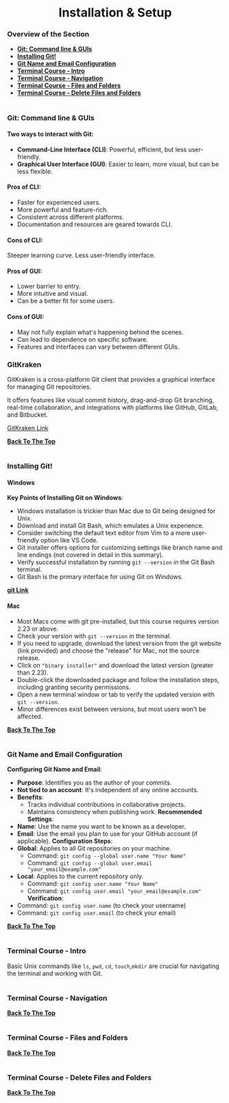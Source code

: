 <h1 align="center">Installation & Setup</h1>

### Overview of the Section
* **[Git: Command line & GUIs](#cmd)**
* **[Installing Git!](#install-git)**
* **[Git Name and Email Configuration](#name-email)**
* **[Terminal Course - Intro](#cmd-intro)**
* **[Terminal Course - Navigation](#cmd-navigation)**
* **[Terminal Course - Files and Folders](#cmd-files)**
* **[Terminal Course - Delete Files and Folders](#cmd-delete)**

#
### <a name="cmd">Git: Command line & GUIs</a>

#### Two ways to interact with Git:
- **Command-Line Interface (CLI)**: Powerful, efficient, but less user-friendly.
- **Graphical User Interface (GUI)**: Easier to learn, more visual, but can be less flexible.

#### Pros of CLI:
- Faster for experienced users.
- More powerful and feature-rich.
- Consistent across different platforms.
- Documentation and resources are geared towards CLI.

#### Cons of CLI:
Steeper learning curve.
Less user-friendly interface.

#### Pros of GUI:
- Lower barrier to entry.
- More intuitive and visual.
- Can be a better fit for some users.

#### Cons of GUI:
- May not fully explain what's happening behind the scenes.
- Can lead to dependence on specific software.
- Features and interfaces can vary between different GUIs.

### GitKraken
GitKraken is a cross-platform Git client that provides a graphical interface for managing Git repositories. 

It offers features like visual commit history, drag-and-drop Git branching, real-time collaboration, and integrations with platforms like GitHub, GitLab, and Bitbucket.

[GitKraken Link](https://www.gitkraken.com/)

**[Back To The Top](#Overview-of-the-Section)**
#
### <a name="install-git">Installing Git!</a>

#### Windows

**Key Points of Installing Git on Windows**:
- Windows installation is trickier than Mac due to Git being designed for Unix.
- Download and install Git Bash, which emulates a Unix experience.
- Consider switching the default text editor from Vim to a more user-friendly option like VS Code.
- Git installer offers options for customizing settings like branch name and line endings (not covered in detail in this summary).
- Verify successful installation by running ``git --version`` in the Git Bash terminal.
- Git Bash is the primary interface for using Git on Windows.

**[git Link](https://git-scm.com/)**

#### Mac
- Most Macs come with git pre-installed, but this course requires version 2.23 or above.
- Check your version with ``git --version`` in the terminal.
- If you need to upgrade, download the latest version from the git website (link provided) and choose the "release" for Mac, not the source release.
- Click on ``"binary installer"`` and download the latest version (greater than 2.23).
- Double-click the downloaded package and follow the installation steps, including granting security permissions.
- Open a new terminal window or tab to verify the updated version with ``git --version``.
- Minor differences exist between versions, but most users won't be affected.

**[Back To The Top](#Overview-of-the-Section)**
#
### <a name="name-email">Git Name and Email Configuration</a>

**Configuring Git Name and Email**:
- **Purpose**: Identifies you as the author of your commits.
- **Not tied to an account**: It's independent of any online accounts.
- **Benefits**:
    - Tracks individual contributions in collaborative projects.
    - Maintains consistency when publishing work.
**Recommended Settings**:
- **Name**: Use the name you want to be known as a developer.
- **Email**: Use the email you plan to use for your GitHub account (if applicable).
**Configuration Steps**:
- **Global**: Applies to all Git repositories on your machine.
    - Command: ``git config --global user.name "Your Name"``
    - Command: ``git config --global user.email "your_email@example.com"``
- **Local**: Applies to the current repository only.
    - Command: ``git config user.name "Your Name"``
    - Command: ``git config user.email "your_email@example.com"``
**Verification**:
- Command: ``git config user.name`` (to check your username)
- Command: ``git config user.email`` (to check your email)


**[Back To The Top](#Overview-of-the-Section)**
#
### <a name="cmd-intro">Terminal Course - Intro</a>

Basic Unix commands like ``ls``, ``pwd``, ``cd``, ``touch``,``mkdir`` are crucial for navigating the terminal and working with Git.
#
### <a name="cmd-navigation">Terminal Course - Navigation</a>



**[Back To The Top](#Overview-of-the-Section)**
#
### <a name="cmd-files">Terminal Course - Files and Folders</a>


**[Back To The Top](#Overview-of-the-Section)**
#
### <a name="cmd-delete">Terminal Course - Delete Files and Folders</a>


**[Back To The Top](#Overview-of-the-Section)**